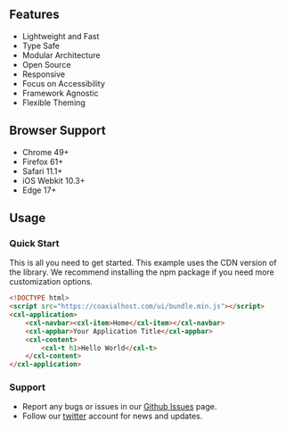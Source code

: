 ## Features

-   Lightweight and Fast
-   Type Safe
-   Modular Architecture
-   Open Source
-   Responsive
-   Focus on Accessibility
-   Framework Agnostic
-   Flexible Theming

## Browser Support

-   Chrome 49+
-   Firefox 61+
-   Safari 11.1+
-   iOS Webkit 10.3+
-   Edge 17+

## Usage

### Quick Start

This is all you need to get started. This example uses the CDN version of the library. We recommend installing the npm package if you need more customization options.

```html
<!DOCTYPE html>
<script src="https://coaxialhost.com/ui/bundle.min.js"></script>
<cxl-application>
	<cxl-navbar><cxl-item>Home</cxl-item></cxl-navbar>
	<cxl-appbar>Your Application Title</cxl-appbar>
	<cxl-content>
		<cxl-t h1>Hello World</cxl-t>
	</cxl-content>
</cxl-application>
```

### Support

-   Report any bugs or issues in our [Github Issues](https://github.com/cxlio/cxl/issues) page.
-   Follow our [twitter](https://twitter.com/cxlhq) account for news and updates.
